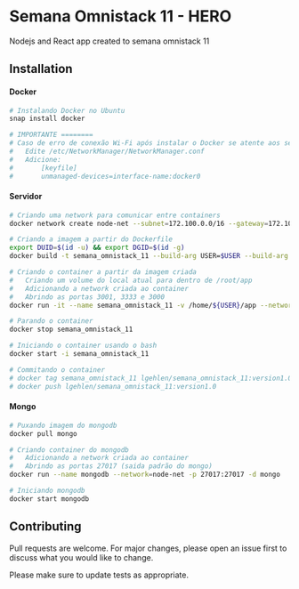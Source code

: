 # Semana Omnistack 11 - HERO

Nodejs and React app created to semana omnistack 11

## Installation

#### Docker
```bash
# Instalando Docker no Ubuntu
snap install docker

# IMPORTANTE ========
# Caso de erro de conexão Wi-Fi após instalar o Docker se atente aos seguintes passos:
# 	Edite /etc/NetworkManager/NetworkManager.conf
# 	Adicione:
#		[keyfile]
#		unmanaged-devices=interface-name:docker0
```

#### Servidor
```bash
# Criando uma network para comunicar entre containers
docker network create node-net --subnet=172.100.0.0/16 --gateway=172.100.0.1

# Criando a imagem a partir do Dockerfile
export DUID=$(id -u) && export DGID=$(id -g)
docker build -t semana_omnistack_11 --build-arg USER=$USER --build-arg UID=$DUID --build-arg GID=$DGID --build-arg PW=1234 -f Dockerfile .

# Criando o container a partir da imagem criada
# 	Criando um volume do local atual para dentro de /root/app
#	Adicionando a network criada ao container
# 	Abrindo as portas 3001, 3333 e 3000
docker run -it --name semana_omnistack_11 -v /home/${USER}/app --network=node-net -p 3000:3000 -p 3001:3001 -p 3333:3333 -d semana_omnistack_11

# Parando o container
docker stop semana_omnistack_11

# Iniciando o container usando o bash
docker start -i semana_omnistack_11

# Commitando o container 
# docker tag semana_omnistack_11 lgehlen/semana_omnistack_11:version1.0
# docker push lgehlen/semana_omnistack_11:version1.0
```

#### Mongo
```bash
# Puxando imagem do mongodb
docker pull mongo

# Criando container do mongodb
#	Adicionando a network criada ao container
# 	Abrindo as portas 27017 (saida padrão do mongo)
docker run --name mongodb --network=node-net -p 27017:27017 -d mongo

# Iniciando mongodb 
docker start mongodb

```
## Contributing
Pull requests are welcome. For major changes, please open an issue first to discuss what you would like to change.

Please make sure to update tests as appropriate.
